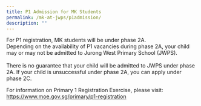 ```yaml
---
title: P1 Admission for MK Students
permalink: /mk-at-jwps/p1admission/
description: ""
---
```

For P1 registration, MK students will be under phase 2A. 
<br>
Depending on the availability of P1 vacancies during phase 2A, your child may or may not be admitted to Jurong West Primary School (JWPS). 
<br>  
There is no guarantee that your child will be admitted to JWPS under phase 2A. If your child is unsuccessful under phase 2A, you can apply under phase 2C.
<br>

For information on Primary 1 Registration Exercise, please visit:  
<a href="https://www.moe.gov.sg/primary/p1-registration" target = "_blank">https://www.moe.gov.sg/primary/p1-registration</a>